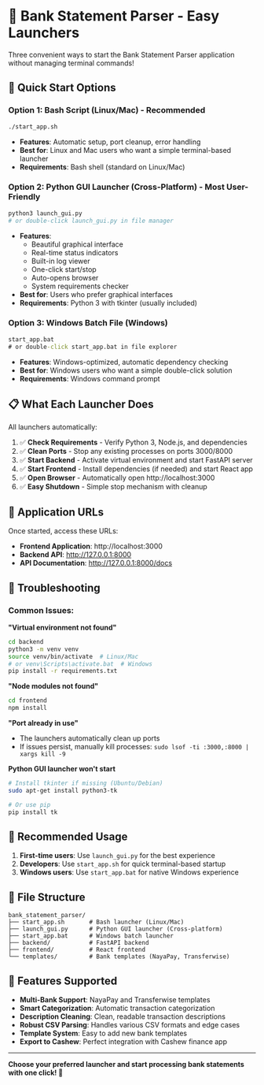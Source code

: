 # 🏦 Bank Statement Parser - Easy Launchers

Three convenient ways to start the Bank Statement Parser application without managing terminal commands!

## 🚀 Quick Start Options

### Option 1: Bash Script (Linux/Mac) - Recommended
```bash
./start_app.sh
```
- **Features**: Automatic setup, port cleanup, error handling
- **Best for**: Linux and Mac users who want a simple terminal-based launcher
- **Requirements**: Bash shell (standard on Linux/Mac)

### Option 2: Python GUI Launcher (Cross-Platform) - Most User-Friendly
```bash
python3 launch_gui.py
# or double-click launch_gui.py in file manager
```
- **Features**: 
  - Beautiful graphical interface
  - Real-time status indicators
  - Built-in log viewer
  - One-click start/stop
  - Auto-opens browser
  - System requirements checker
- **Best for**: Users who prefer graphical interfaces
- **Requirements**: Python 3 with tkinter (usually included)

### Option 3: Windows Batch File (Windows)
```cmd
start_app.bat
# or double-click start_app.bat in file explorer
```
- **Features**: Windows-optimized, automatic dependency checking
- **Best for**: Windows users who want a simple double-click solution
- **Requirements**: Windows command prompt

## 📋 What Each Launcher Does

All launchers automatically:
1. ✅ **Check Requirements** - Verify Python 3, Node.js, and dependencies
2. ✅ **Clean Ports** - Stop any existing processes on ports 3000/8000
3. ✅ **Start Backend** - Activate virtual environment and start FastAPI server
4. ✅ **Start Frontend** - Install dependencies (if needed) and start React app
5. ✅ **Open Browser** - Automatically open http://localhost:3000
6. ✅ **Easy Shutdown** - Simple stop mechanism with cleanup

## 🎯 Application URLs

Once started, access these URLs:
- **Frontend Application**: http://localhost:3000
- **Backend API**: http://127.0.0.1:8000  
- **API Documentation**: http://127.0.0.1:8000/docs

## 🔧 Troubleshooting

### Common Issues:

**"Virtual environment not found"**
```bash
cd backend
python3 -m venv venv
source venv/bin/activate  # Linux/Mac
# or venv\Scripts\activate.bat  # Windows
pip install -r requirements.txt
```

**"Node modules not found"**
```bash
cd frontend
npm install
```

**"Port already in use"**
- The launchers automatically clean up ports
- If issues persist, manually kill processes: `sudo lsof -ti :3000,:8000 | xargs kill -9`

**Python GUI launcher won't start**
```bash
# Install tkinter if missing (Ubuntu/Debian)
sudo apt-get install python3-tk

# Or use pip
pip install tk
```

## 🌟 Recommended Usage

1. **First-time users**: Use `launch_gui.py` for the best experience
2. **Developers**: Use `start_app.sh` for quick terminal-based startup
3. **Windows users**: Use `start_app.bat` for native Windows experience

## 📁 File Structure

```
bank_statement_parser/
├── start_app.sh       # Bash launcher (Linux/Mac)
├── launch_gui.py      # Python GUI launcher (Cross-platform)
├── start_app.bat      # Windows batch launcher
├── backend/           # FastAPI backend
├── frontend/          # React frontend
└── templates/         # Bank templates (NayaPay, Transferwise)
```

## 🎉 Features Supported

- **Multi-Bank Support**: NayaPay and Transferwise templates
- **Smart Categorization**: Automatic transaction categorization
- **Description Cleaning**: Clean, readable transaction descriptions
- **Robust CSV Parsing**: Handles various CSV formats and edge cases
- **Template System**: Easy to add new bank templates
- **Export to Cashew**: Perfect integration with Cashew finance app

---

**Choose your preferred launcher and start processing bank statements with one click! 🚀**